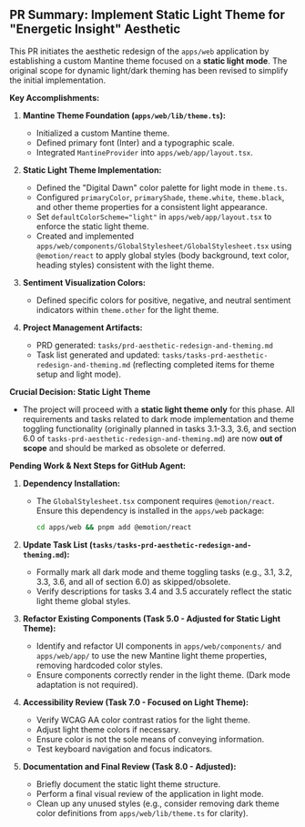 ## PR Summary: Implement Static Light Theme for "Energetic Insight" Aesthetic

This PR initiates the aesthetic redesign of the `apps/web` application by establishing a custom Mantine theme focused on a **static light mode**. The original scope for dynamic light/dark theming has been revised to simplify the initial implementation.

**Key Accomplishments:**

1.  **Mantine Theme Foundation (`apps/web/lib/theme.ts`):**
    *   Initialized a custom Mantine theme.
    *   Defined primary font (Inter) and a typographic scale.
    *   Integrated `MantineProvider` into `apps/web/app/layout.tsx`.

2.  **Static Light Theme Implementation:**
    *   Defined the "Digital Dawn" color palette for light mode in `theme.ts`.
    *   Configured `primaryColor`, `primaryShade`, `theme.white`, `theme.black`, and other theme properties for a consistent light appearance.
    *   Set `defaultColorScheme="light"` in `apps/web/app/layout.tsx` to enforce the static light theme.
    *   Created and implemented `apps/web/components/GlobalStylesheet/GlobalStylesheet.tsx` using `@emotion/react` to apply global styles (body background, text color, heading styles) consistent with the light theme.

3.  **Sentiment Visualization Colors:**
    *   Defined specific colors for positive, negative, and neutral sentiment indicators within `theme.other` for the light theme.

4.  **Project Management Artifacts:**
    *   PRD generated: `tasks/prd-aesthetic-redesign-and-theming.md`
    *   Task list generated and updated: `tasks/tasks-prd-aesthetic-redesign-and-theming.md` (reflecting completed items for theme setup and light mode).

**Crucial Decision: Static Light Theme**

*   The project will proceed with a **static light theme only** for this phase. All requirements and tasks related to dark mode implementation and theme toggling functionality (originally planned in tasks 3.1-3.3, 3.6, and section 6.0 of `tasks-prd-aesthetic-redesign-and-theming.md`) are now **out of scope** and should be marked as obsolete or deferred.

**Pending Work & Next Steps for GitHub Agent:**

1.  **Dependency Installation:**
    *   The `GlobalStylesheet.tsx` component requires `@emotion/react`. Ensure this dependency is installed in the `apps/web` package:
        ```bash
        cd apps/web && pnpm add @emotion/react
        ```

2.  **Update Task List (`tasks/tasks-prd-aesthetic-redesign-and-theming.md`):**
    *   Formally mark all dark mode and theme toggling tasks (e.g., 3.1, 3.2, 3.3, 3.6, and all of section 6.0) as skipped/obsolete.
    *   Verify descriptions for tasks 3.4 and 3.5 accurately reflect the static light theme global styles.

3.  **Refactor Existing Components (Task 5.0 - Adjusted for Static Light Theme):**
    *   Identify and refactor UI components in `apps/web/components/` and `apps/web/app/` to use the new Mantine light theme properties, removing hardcoded color styles.
    *   Ensure components correctly render in the light theme. (Dark mode adaptation is not required).

4.  **Accessibility Review (Task 7.0 - Focused on Light Theme):**
    *   Verify WCAG AA color contrast ratios for the light theme.
    *   Adjust light theme colors if necessary.
    *   Ensure color is not the sole means of conveying information.
    *   Test keyboard navigation and focus indicators.

5.  **Documentation and Final Review (Task 8.0 - Adjusted):**
    *   Briefly document the static light theme structure.
    *   Perform a final visual review of the application in light mode.
    *   Clean up any unused styles (e.g., consider removing dark theme color definitions from `apps/web/lib/theme.ts` for clarity).
